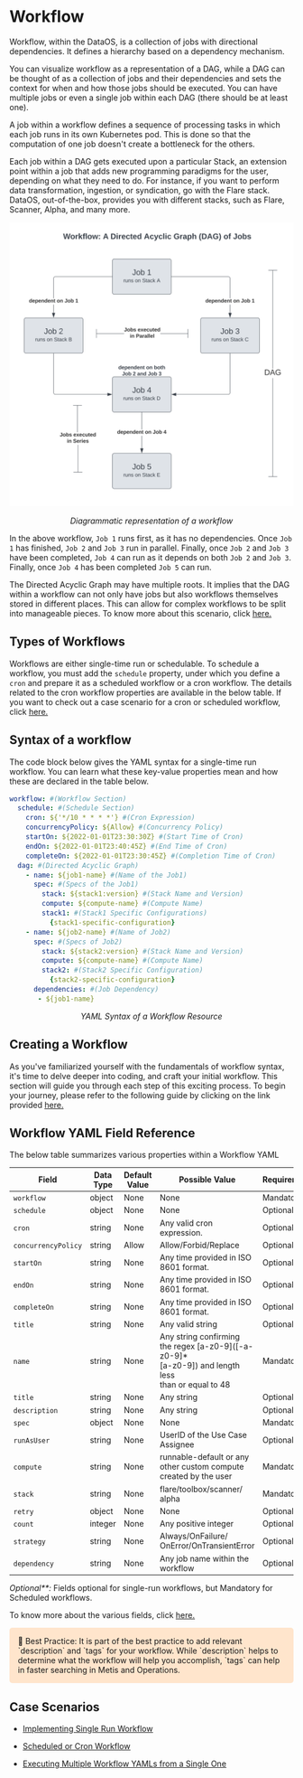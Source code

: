 # Workflow

Workflow, within the DataOS, is a collection of jobs with directional dependencies. It defines a hierarchy based on a dependency mechanism.

You can visualize workflow as a representation of a DAG, while a DAG can be thought of as a collection of jobs and their dependencies and sets the context for when and how those jobs should be executed. You can have multiple jobs or even a single job within each DAG (there should be at least one). 

A job within a workflow defines a sequence of processing tasks in which each job runs in its own Kubernetes pod. This is done so that the computation of one job doesn't create a bottleneck for the others.

Each job within a DAG gets executed upon a particular Stack, an extension point within a job that adds new programming paradigms for the user, depending on what they need to do. For instance, if you want to perform data transformation, ingestion, or syndication, go with the Flare stack. DataOS, out-of-the-box, provides you with different stacks, such as Flare, Scanner, Alpha, and many more.

![Diagrammatic representation of a workflow](./Workflow/Workflow.svg)

<center><i>Diagrammatic representation of a workflow</i></center>

In the above workflow, `Job 1` runs first, as it has no dependencies. Once `Job 1` has finished, `Job 2` and `Job 3` run in parallel. Finally, once `Job 2` and `Job 3` have been completed, `Job 4` can run as it depends on both `Job 2` and `Job 3`. Finally, once `Job 4` has been completed `Job 5` can run.

The Directed Acyclic Graph may have multiple roots. It implies that the DAG within a workflow can not only have jobs but also workflows themselves stored in different places. This can allow for complex workflows to be split into manageable pieces. To know more about this scenario, click <u><span style="color: blue;">[here.](./Workflow/Executing%20Multiple%20Workflow%20YAMLs%20from%20a%20Single%20On.md)</span></u>

## Types of Workflows

Workflows are either single-time run or schedulable. To schedule a workflow, you must add the `schedule` property, under which you define a `cron` and prepare it as a scheduled workflow or a cron workflow. The details related to the cron workflow properties are available in the below table. If you want to check out a case scenario for a cron or scheduled workflow, click <u><span style="color: blue;">[here.](./Workflow/Scheduled%20or%20Cron%20Workflow.md)</span></u>

## Syntax of a workflow

The code block below gives the YAML syntax for a single-time run workflow. You can learn what these key-value properties mean and how these are declared in the table below.

```yaml
workflow: #(Workflow Section)
  schedule: #(Schedule Section)
    cron: ${'*/10 * * * *'} #(Cron Expression)
    concurrencyPolicy: ${Allow} #(Concurrency Policy)
    startOn: ${2022-01-01T23:30:30Z} #(Start Time of Cron)
    endOn: ${2022-01-01T23:40:45Z} #(End Time of Cron)
    completeOn: ${2022-01-01T23:30:45Z} #(Completion Time of Cron)
  dag: #(Directed Acyclic Graph)
    - name: ${job1-name} #(Name of the Job1)
      spec: #(Specs of the Job1)
        stack: ${stack1:version} #(Stack Name and Version)
        compute: ${compute-name} #(Compute Name)
        stack1: #(Stack1 Specific Configurations)
          {stack1-specific-configuration}
    - name: ${job2-name} #(Name of Job2)
      spec: #(Specs of Job2)
        stack: ${stack2:version} #(Stack Name and Version)
        compute: ${compute-name} #(Compute Name)
        stack2: #(Stack2 Specific Configuration)
          {stack2-specific-configuration}
      dependencies: #(Job Dependency)
       - ${job1-name}
```
<center> <i>YAML Syntax of a Workflow Resource</i></center>

## Creating a Workflow
As you've familiarized yourself with the fundamentals of workflow syntax, it's time to delve deeper into coding, and craft your initial workflow. This section will guide you through each step of this exciting process. To begin your journey, please refer to the following guide by clicking on the link provided <u>[here.](./Workflow/Creating%20a%20Workflow.md)</u>

## Workflow YAML Field Reference

The below table summarizes various properties within a Workflow YAML

| Field | Data Type | Default Value | Possible Value | Requirement |
| --- | --- | --- | --- | --- |
| `workflow` | object | None | None | Mandatory |
| `schedule` | object | None | None | Optional**  |
| `cron` | string | None | Any valid cron expression. | Optional**  |
| `concurrencyPolicy` | string | Allow | Allow/Forbid/Replace | Optional |
| `startOn` | string | None | Any time provided in ISO <br> 8601 format. | Optional |
| `endOn` | string | None | Any time provided in ISO <br> 8601 format. | Optional |
| `completeOn` | string | None | Any time provided in ISO <br> 8601 format. | Optional |
| `title` | string | None | Any valid string | Optional |
| `name` | string | None | Any string confirming <br>the regex [a-z0-9]\([-a-z0-9]*<br>[a-z0-9]) and length less <br> than or equal to 48 | Mandatory |
| `title` | string | None | Any string | Optional |
| `description` | string | None | Any string | Optional |
| `spec` | object | None | None | Mandatory |
| `runAsUser` | string | None | UserID of the Use Case <br>Assignee | Optional |
| `compute` | string | None | runnable-default or any <br> other custom compute <br> created by the user | Mandatory |
| `stack` | string | None | flare/toolbox/scanner/<br>alpha | Mandatory |
| `retry` | object | None | None | Optional |
| `count` | integer | None | Any positive integer | Optional |
| `strategy` | string | None | Always/OnFailure/<br>OnError/OnTransientError | Optional |
| `dependency` | string | None | Any job name within the workflow | Optional |

<i>Optional**:</i> Fields optional for single-run workflows, but Mandatory for Scheduled workflows.

To know more about the various fields, click <u>[here.](./Workflow/Workflow%20YAML%20Field%20Reference.md)</u>


<aside style="background-color:#FFE5CC; padding:15px; border-radius:5px;">
📖 Best Practice: It is part of the best practice to add relevant `description` and `tags` for your workflow. While `description` helps to determine what the workflow will help you accomplish, `tags` can help in faster searching in Metis and Operations.
</aside>



## Case Scenarios

- <u>[Implementing Single Run Workflow](./Workflow/Single%20Run%20Workflow.md)</u>

- <u>[Scheduled or Cron Workflow](./Workflow/Scheduled%20or%20Cron%20Workflow.md)</u>

- <u>[Executing Multiple Workflow YAMLs from a Single One](./Workflow/Executing%20Multiple%20Workflow%20YAMLs%20from%20a%20Single%20On.md)</u>




